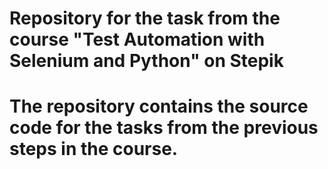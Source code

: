 # Repository for the task from the course "Test Automation with Selenium and Python" on Stepik

# The repository contains the source code for the tasks from the previous steps in the course.